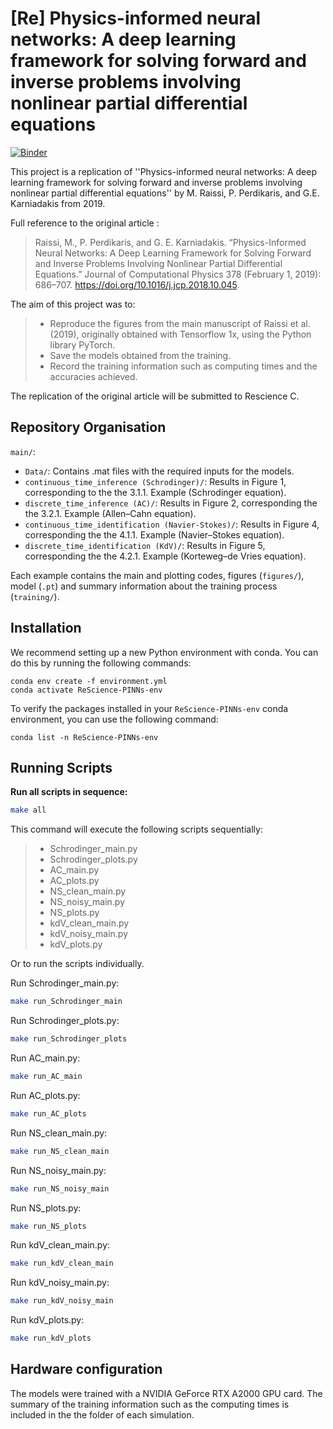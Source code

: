 # [Re] Physics-informed neural networks: A deep learning framework for solving forward and inverse problems involving nonlinear partial differential equations 

[![Binder](https://mybinder.org/badge_logo.svg)](https://mybinder.org/v2/gh/oscar-rincon/ReScience-PINNs/HEAD)


This project is a replication of ''Physics-informed neural networks: A deep learning framework for solving forward and inverse problems involving nonlinear partial differential equations'' by M. Raissi, P. Perdikaris, and G.E. Karniadakis from 2019.

Full reference to the original article :

> Raissi, M., P. Perdikaris, and G. E. Karniadakis. “Physics-Informed Neural Networks: A Deep Learning Framework for Solving Forward and Inverse Problems Involving Nonlinear Partial Differential Equations.” Journal of Computational Physics 378 (February 1, 2019): 686–707. https://doi.org/10.1016/j.jcp.2018.10.045.


The aim of this project was to:

>- Reproduce the figures from the main manuscript of Raissi et al. (2019), originally obtained with Tensorflow 1x, using the Python library PyTorch. 
> - Save the models obtained from the training.
> - Record the training information such as computing times and the accuracies achieved.

The replication of the original article will be submitted to Rescience C.

## Repository Organisation

`main/`:

- `Data/`: Contains .mat files with the required inputs for the models.
- `continuous_time_inference (Schrodinger)/`: Results in Figure 1, corresponding to the the 3.1.1. Example (Schrodinger equation).
- `discrete_time_inference (AC)/`: Results in Figure 2, corresponding the the 3.2.1. Example (Allen–Cahn equation).
- `continuous_time_identification (Navier-Stokes)/`: Results in Figure 4, corresponding the the 4.1.1. Example (Navier–Stokes equation).
- `discrete_time_identification (KdV)/`: Results in Figure 5, corresponding the the 4.2.1. Example (Korteweg–de Vries equation).

Each example contains the main and plotting codes, figures (`figures/`), model (`.pt`) and summary information about the training process (`training/`).  

## Installation

We recommend setting up a new Python environment with conda. You can do this by running the following commands:

```
conda env create -f environment.yml
conda activate ReScience-PINNs-env
```

To verify the packages installed in your `ReScience-PINNs-env` conda environment, you can use the following command:

 ```
conda list -n ReScience-PINNs-env
 ```

## Running Scripts

**Run all scripts in sequence:**

   ```bash
   make all
   ```

This command will execute the following scripts sequentially:

> - Schrodinger_main.py
> - Schrodinger_plots.py
> - AC_main.py
> - AC_plots.py
> - NS_clean_main.py
> - NS_noisy_main.py
> - NS_plots.py
> - kdV_clean_main.py
> - kdV_noisy_main.py
> - kdV_plots.py   

Or to run the scripts individually.

Run Schrodinger_main.py:

```bash
make run_Schrodinger_main
```

Run Schrodinger_plots.py:

```bash
make run_Schrodinger_plots
```

Run AC_main.py:

```bash
make run_AC_main
```

Run AC_plots.py:

```bash
make run_AC_plots
```

Run NS_clean_main.py:

```bash
make run_NS_clean_main
```

Run NS_noisy_main.py:

```bash
make run_NS_noisy_main
```

Run NS_plots.py:

```bash
make run_NS_plots
```

Run kdV_clean_main.py:

```bash
make run_kdV_clean_main
```

Run kdV_noisy_main.py:

```bash
make run_kdV_noisy_main
```

Run kdV_plots.py:

```bash
make run_kdV_plots
```
 
## Hardware configuration

The models were trained with a NVIDIA GeForce RTX A2000 GPU card. The summary of the training information such as the computing times is included in the the folder of each simulation.


